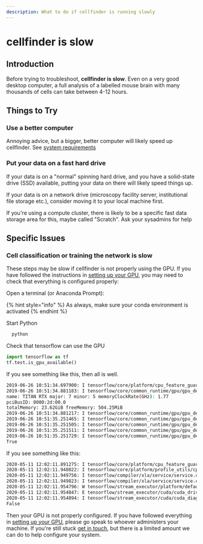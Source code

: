 ```yaml
---
description: What to do if cellfinder is running slowly
---
```


# cellfinder is slow

## Introduction

Before trying to troubleshoot, **cellfinder is slow**. Even on a very good desktop computer, a full analysis of a labelled mouse brain with many thousands of cells can take between 4-12 hours. 

## Things to Try

### Use a better computer

Annoying advice, but a bigger, better computer will likely speed up cellfinder. See [system requirements](../installation/system-requirements.md#hardware-requirements)

### Put your data on a fast hard drive

If your data is on a "normal" spinning hard drive, and you have a solid-state drive \(SSD\) available, putting your data on there will likely speed things up.

If your data is on a network drive \(microscopy facility server, institutional file storage etc.\), consider moving it to your local machine first.

If you're using a compute cluster, there is likely to be a specific fast data storage area for this, maybe called "Scratch". Ask your sysadmins for help

## Specific Issues

### Cell classification or training the network is slow

These steps may be slow if cellfinder is not properly using the GPU. If you have followed the instructions in [setting up your GPU](../installation/setting-up-your-gpu.md), you may need to check that everything is configured properly:

Open a terminal \(or Anaconda Prompt\):

{% hint style="info" %}
As always, make sure your conda environment is activated
{% endhint %}

Start Python

```bash
  python
```

Check that tensorflow can use the GPU

```python
import tensorflow as tf
tf.test.is_gpu_available()
```

If you see something like this, then all is well.

```bash
2019-06-26 10:51:34.697900: I tensorflow/core/platform/cpu_feature_guard.cc:141] Your CPU supports instructions that this TensorFlow binary was not compiled to use: AVX512F
2019-06-26 10:51:34.881183: I tensorflow/core/common_runtime/gpu/gpu_device.cc:1432] Found device 0 with properties: 
name: TITAN RTX major: 7 minor: 5 memoryClockRate(GHz): 1.77
pciBusID: 0000:2d:00.0
totalMemory: 23.62GiB freeMemory: 504.25MiB
2019-06-26 10:51:34.881217: I tensorflow/core/common_runtime/gpu/gpu_device.cc:1511] Adding visible gpu devices: 0
2019-06-26 10:51:35.251465: I tensorflow/core/common_runtime/gpu/gpu_device.cc:982] Device interconnect StreamExecutor with strength 1 edge matrix:
2019-06-26 10:51:35.251505: I tensorflow/core/common_runtime/gpu/gpu_device.cc:988]      0 
2019-06-26 10:51:35.251511: I tensorflow/core/common_runtime/gpu/gpu_device.cc:1001] 0:   N 
2019-06-26 10:51:35.251729: I tensorflow/core/common_runtime/gpu/gpu_device.cc:1115] Created TensorFlow device (/device:GPU:0 with 195 MB memory) -> physical GPU (device: 0, name: TITAN RTX, pci bus id: 0000:2d:00.0, compute capability: 7.5)
True
```

If you see something like this:

```bash
2020-05-11 12:02:11.891275: I tensorflow/core/platform/cpu_feature_guard.cc:142] Your CPU supports instructions that this TensorFlow binary was not compiled to use: AVX2 FMA
2020-05-11 12:02:11.948022: I tensorflow/core/platform/profile_utils/cpu_utils.cc:94] CPU Frequency: 1992000000 Hz
2020-05-11 12:02:11.949756: I tensorflow/compiler/xla/service/service.cc:168] XLA service 0x55ae9ffc5860 initialized for platform Host (this does not guarantee that XLA will be used). Devices:
2020-05-11 12:02:11.949823: I tensorflow/compiler/xla/service/service.cc:176]   StreamExecutor device (0): Host, Default Version
2020-05-11 12:02:11.954796: W tensorflow/stream_executor/platform/default/dso_loader.cc:55] Could not load dynamic library 'libcuda.so.1'; dlerror: libcuda.so.1: cannot open shared object file: No such file or directory
2020-05-11 12:02:11.954847: E tensorflow/stream_executor/cuda/cuda_driver.cc:351] failed call to cuInit: UNKNOWN ERROR (303)
2020-05-11 12:02:11.954894: I tensorflow/stream_executor/cuda/cuda_diagnostics.cc:156] kernel driver does not appear to be running on this host (tigger): /proc/driver/nvidia/version does not exist
False
```

Then your GPU is not properly configured. If you have followed everything in [setting up your GPU](../installation/setting-up-your-gpu.md), please go speak to whoever administers your machine. If you're still stuck [get in touch](../general/getting-in-touch.md), but there is a limited amount we can do to help configure your system.

